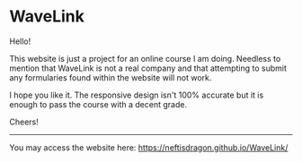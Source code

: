 # WaveLink

Hello!

This website is just a project for an online course I am doing.
Needless to mention that WaveLink is not a real company and that attempting to submit any formularies found within the website will not work.

I hope you like it. The responsive design isn't 100% accurate but it is enough to pass the course with a decent grade.

Cheers!

* * *

You may access the website here: https://neftisdragon.github.io/WaveLink/